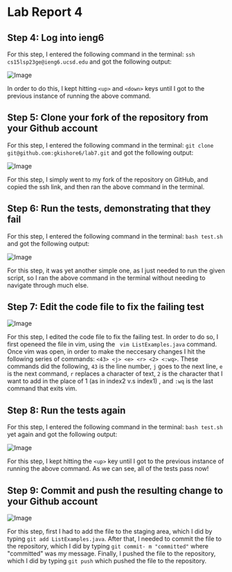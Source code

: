 # Lab Report 4

## Step 4: Log into ieng6
For this step, I entered the following command in the terminal: ```ssh cs15lsp23ge@ieng6.ucsd.edu``` and got the following output:

![Image](https://github.com/gauthk6/cse15l-lab-reports/assets/58676663/562336ef-8768-4caa-80e2-04bbff87e974)

In order to do this, I kept hitting ```<up>``` and ```<down>``` keys until I got to the previous instance of running the above command.


## Step 5: Clone your fork of the repository from your Github account
For this step, I entered the following command in the terminal: ```git clone git@github.com:gkishore6/lab7.git``` and got the following output:

![Image](https://github.com/gauthk6/cse15l-lab-reports/assets/58676663/cc6b6ee7-7ae5-4564-bce0-5081b8a0df9f)

For this step, I simply went to my fork of the repository on GitHub, and copied the ssh link, and then ran the above command in the terminal.

## Step 6: Run the tests, demonstrating that they fail
For this step, I entered the following command in the terminal: ```bash test.sh``` and got the following output:

![Image](https://github.com/gauthk6/cse15l-lab-reports/assets/58676663/a4282b1f-97f6-4d46-bd45-2b3b90008584)

For this step, it was yet another simple one, as I just needed to run the given script, so I ran the above command in the terminal without needing to navigate through much else.

## Step 7: Edit the code file to fix the failing test

![Image](https://github.com/gauthk6/cse15l-lab-reports/assets/58676663/5f0603d7-9fff-44be-9743-ea652b14c571)

For this step, I edited the code file to fix the failing test. In order to do so, I first openeed the file in vim, using the ``` vim ListExamples.java``` command. Once vim was open, in order to make the neccesary changes I hit the following series of commands: ```<43> <j> <e> <r> <2> <:wq>```. These commands did the following, ```43``` is the line number, ```j``` goes to the next line, ```e``` is the next command, ```r``` replaces a character of text, ```2``` is the character that I want to add in the place of 1 (as in index2 v.s index1) , and ```:wq``` is the last command that exits vim.


## Step 8: Run the tests again
For this step, I entered the following command in the terminal: ```bash test.sh``` yet again and got the following output:

![Image](https://github.com/gauthk6/cse15l-lab-reports/assets/58676663/9b908f46-5335-4ccd-be03-f032d449a4bd)

For this step, I kept hitting the ```<up>``` key until I got to the previous instance of running the above command. As we can see, all of the tests pass now!

## Step 9: Commit and push the resulting change to your Github account

![Image](https://github.com/gauthk6/cse15l-lab-reports/assets/58676663/c04142d6-08ec-4379-ad25-cd6758c23ca2)

For this step, first I had to add the file to the staging area, which I did by typing ```git add ListExamples.java```. After that, I needed to commit the file to the repository, which I did by typing ```git commit- m "committed"``` where "committed" was my message. Finally, I pushed the file to the repository, which I did by typing ```git push``` which pushed the file to the repository.

